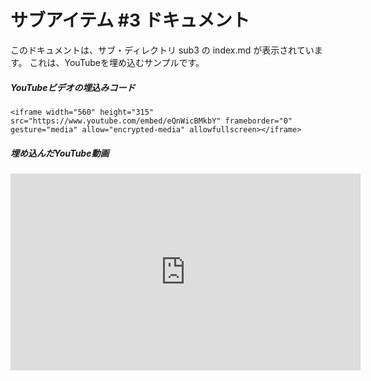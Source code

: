 # サブアイテム #3 ドキュメント

このドキュメントは、サブ・ディレクトリ sub3 の index.md が表示されています。
これは、YouTubeを埋め込むサンプルです。


##### YouTubeビデオの埋込みコード

~~~
<iframe width="560" height="315" src="https://www.youtube.com/embed/eQnWicBMkbY" frameborder="0" gesture="media" allow="encrypted-media" allowfullscreen></iframe>
~~~


##### 埋め込んだYouTube動画

<iframe width="560" height="315" src="https://www.youtube.com/embed/eQnWicBMkbY" frameborder="0" gesture="media" allow="encrypted-media" allowfullscreen></iframe>



